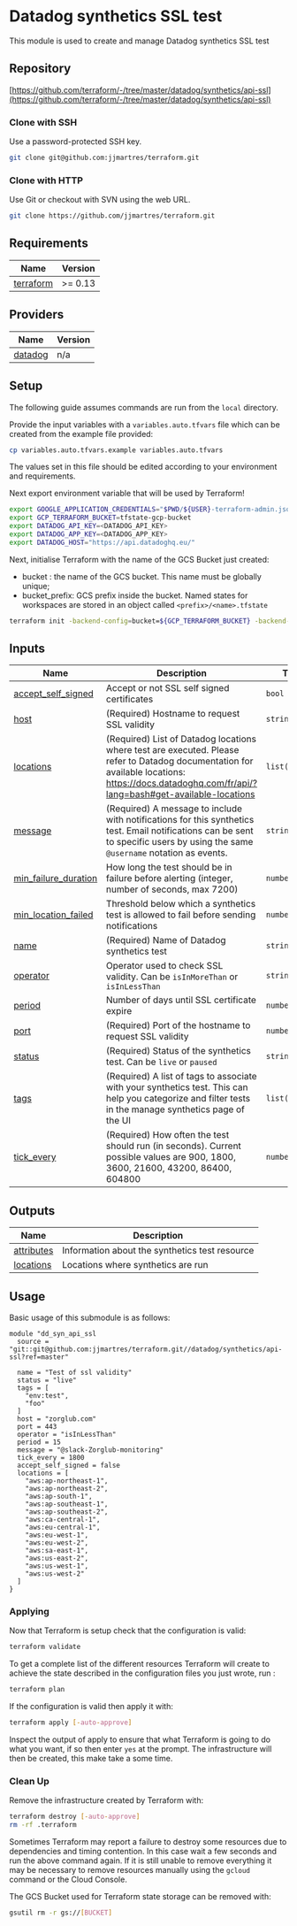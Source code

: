 <!-- BEGIN_TF_DOCS -->

# Datadog synthetics SSL test

This module is used to create and manage Datadog synthetics SSL test
## Repository

[https://github.com/terraform/-/tree/master/datadog/synthetics/api-ssl](https://github.com/terraform/-/tree/master/datadog/synthetics/api-ssl)

### Clone with SSH
Use a password-protected SSH key.
```bash
git clone git@github.com:jjmartres/terraform.git
```

###  Clone with HTTP
Use Git or checkout with SVN using the web URL.
```bash
git clone https://github.com/jjmartres/terraform.git
```
## Requirements

| Name | Version |
|------|---------|
| <a name="requirement_terraform"></a> [terraform](#requirement\_terraform) | >= 0.13 |
## Providers

| Name | Version |
|------|---------|
| <a name="provider_datadog"></a> [datadog](#provider\_datadog) | n/a |
## Setup
The following guide assumes commands are run from the `local` directory.

Provide the input variables with a `variables.auto.tfvars` file which can be created from the example file provided:

```bash
cp variables.auto.tfvars.example variables.auto.tfvars
```

The values set in this file should be edited according to your environment and requirements.

Next export environment variable that will be used by Terraform!

```bash
export GOOGLE_APPLICATION_CREDENTIALS="$PWD/${USER}-terraform-admin.json"
export GCP_TERRAFORM_BUCKET=tfstate-gcp-bucket
export DATADOG_API_KEY=<DATADOG_API_KEY>
export DATADOG_APP_KEY=<DATADOG_APP_KEY>
export DATADOG_HOST="https://api.datadoghq.eu/"
```

Next, initialise Terraform with the name of the GCS Bucket just created:

 * bucket : the name of the GCS bucket. This name must be globally unique;
 * bucket_prefix: GCS prefix inside the bucket. Named states for workspaces are stored in an object called `<prefix>/<name>.tfstate`

```bash
terraform init -backend-config=bucket=${GCP_TERRAFORM_BUCKET} -backend-config=prefix=[BUCKET_PREFIX]
```
## Inputs

| Name | Description | Type | Default | Required |
|------|-------------|------|---------|:--------:|
| <a name="input_accept_self_signed"></a> [accept\_self\_signed](#input\_accept\_self\_signed) | Accept or not SSL self signed certificates | `bool` | `false` | no |
| <a name="input_host"></a> [host](#input\_host) | (Required) Hostname to request SSL validity | `string` | n/a | yes |
| <a name="input_locations"></a> [locations](#input\_locations) | (Required) List of Datadog locations where test are executed. Please refer to Datadog documentation for available locations: https://docs.datadoghq.com/fr/api/?lang=bash#get-available-locations | `list(string)` | n/a | yes |
| <a name="input_message"></a> [message](#input\_message) | (Required) A message to include with notifications for this synthetics test. Email notifications can be sent to specific users by using the same `@username` notation as events. | `string` | n/a | yes |
| <a name="input_min_failure_duration"></a> [min\_failure\_duration](#input\_min\_failure\_duration) | How long the test should be in failure before alerting (integer, number of seconds, max 7200) | `number` | `0` | no |
| <a name="input_min_location_failed"></a> [min\_location\_failed](#input\_min\_location\_failed) | Threshold below which a synthetics test is allowed to fail before sending notifications | `number` | n/a | yes |
| <a name="input_name"></a> [name](#input\_name) | (Required) Name of Datadog synthetics test | `string` | n/a | yes |
| <a name="input_operator"></a> [operator](#input\_operator) | Operator used to check SSL validity. Can be `isInMoreThan` or `isInLessThan` | `string` | `"isInLessThan"` | no |
| <a name="input_period"></a> [period](#input\_period) | Number of days until SSL certificate expire | `number` | `30` | no |
| <a name="input_port"></a> [port](#input\_port) | (Required) Port of the hostname to request SSL validity | `number` | `443` | no |
| <a name="input_status"></a> [status](#input\_status) | (Required) Status of the synthetics test. Can be `live` or `paused` | `string` | `"live"` | no |
| <a name="input_tags"></a> [tags](#input\_tags) | (Required) A list of tags to associate with your synthetics test. This can help you categorize and filter tests in the manage synthetics page of the UI | `list(string)` | n/a | yes |
| <a name="input_tick_every"></a> [tick\_every](#input\_tick\_every) | (Required) How often the test should run (in seconds). Current possible values are 900, 1800, 3600, 21600, 43200, 86400, 604800 | `number` | `1800` | no |
## Outputs

| Name | Description |
|------|-------------|
| <a name="output_attributes"></a> [attributes](#output\_attributes) | Information about the synthetics test resource |
| <a name="output_locations"></a> [locations](#output\_locations) | Locations where synthetics are run |
## Usage
Basic usage of this submodule is as follows:

```hcl
module "dd_syn_api_ssl
  source = "git::git@github.com:jjmartres/terraform.git//datadog/synthetics/api-ssl?ref=master"

  name = "Test of ssl validity"
  status = "live"
  tags = [
    "env:test",
    "foo"
  ]
  host = "zorglub.com"
  port = 443
  operator = "isInLessThan"
  period = 15
  message = "@slack-Zorglub-monitoring"
  tick_every = 1800
  accept_self_signed = false
  locations = [
    "aws:ap-northeast-1",
    "aws:ap-northeast-2",
    "aws:ap-south-1",
    "aws:ap-southeast-1",
    "aws:ap-southeast-2",
    "aws:ca-central-1",
    "aws:eu-central-1",
    "aws:eu-west-1",
    "aws:eu-west-2",
    "aws:sa-east-1",
    "aws:us-east-2",
    "aws:us-west-1",
    "aws:us-west-2"
  ]
}
```

### Applying

Now that Terraform is setup check that the configuration is valid:

```bash
terraform validate 
```

To get a complete list of the different resources Terraform will create to achieve the state described in the configuration files you just wrote, run :

```bash
terraform plan
```

If the configuration is valid then apply it with:

```bash
terraform apply [-auto-approve]
```

Inspect the output of apply to ensure that what Terraform is going to do what you want, if so then enter `yes` at the prompt.
The infrastructure will then be created, this make take a some time.


### Clean Up

Remove the infrastructure created by Terraform with:

```bash
terraform destroy [-auto-approve]
rm -rf .terraform
```

Sometimes Terraform may report a failure to destroy some resources due to dependencies and timing contention.
In this case wait a few seconds and run the above command again. If it is still unable to remove everything it may be necessary to remove resources manually using the `gcloud` command or the Cloud Console.

The GCS Bucket used for Terraform state storage can be removed with:

```bash
gsutil rm -r gs://[BUCKET]
```
<!-- other.md -->
<!-- END_TF_DOCS -->